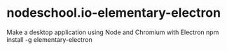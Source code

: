 # nodeschool.io-elementary-electron
Make a desktop application using Node and Chromium with Electron  npm install -g elementary-electron
